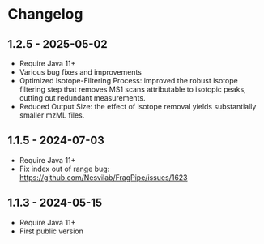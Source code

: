 # Changelog
## 1.2.5 - 2025-05-02
- Require Java 11+
- Various bug fixes and improvements
- Optimized Isotope-Filtering Process: improved the robust isotope filtering step that removes MS1 scans attributable to isotopic peaks, cutting out redundant measurements.
- Reduced Output Size: the effect of isotope removal yields substantially smaller mzML files.

## 1.1.5 - 2024-07-03
- Require Java 11+
-  Fix index out of range bug: https://github.com/Nesvilab/FragPipe/issues/1623

## 1.1.3 - 2024-05-15
- Require Java 11+
- First public version

